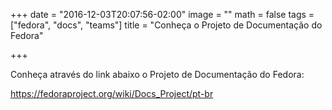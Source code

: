 +++
date = "2016-12-03T20:07:56-02:00"
image = ""
math = false
tags = ["fedora", "docs", "teams"]
title = "Conheça o Projeto de Documentação do Fedora"

+++

Conheça através do link abaixo o Projeto de Documentação do Fedora:

https://fedoraproject.org/wiki/Docs_Project/pt-br
